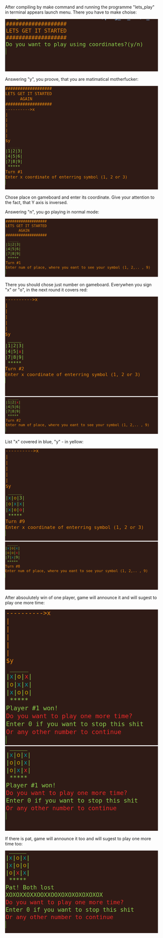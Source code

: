 After compiling by make command and running the programme "lets_play" in terminal appears launch menu. There you have to make choise:

![Иллюстрация к проекту](https://github.com/YasnoDelo/X-and-O-game/blob/main/img/launch_menu.png)

Answering "y", you proove, that you are matimatical motherfucker:

![Иллюстрация к проекту](https://github.com/YasnoDelo/X-and-O-game/blob/main/img/coord_gameplay.png)

Chose place on gameboard and enter its coordinate. Give your attention to the fact, that Y axis is inversed.

Answering "n", you go playing in normal mode:

![Иллюстрация к проекту](https://github.com/YasnoDelo/X-and-O-game/blob/main/img/norm_gameplay.png)

There you should chose just number on gameboard.
Everywhen you sign "x" or "o", in the next round it covers red:

![Иллюстрация к проекту](https://github.com/YasnoDelo/X-and-O-game/blob/main/img/red_cover1.png)
![Иллюстрация к проекту](https://github.com/YasnoDelo/X-and-O-game/blob/main/img/red_cover2.png)

List "x" covered in blue, "y" - in yellow:

![Иллюстрация к проекту](https://github.com/YasnoDelo/X-and-O-game/blob/main/img/color_cover1.png)
![Иллюстрация к проекту](https://github.com/YasnoDelo/X-and-O-game/blob/main/img/color_cover2.png)

After absoulutely win of one player, game will announce it and will sugest to play one more time:

![Иллюстрация к проекту](https://github.com/YasnoDelo/X-and-O-game/blob/main/img/end1.png)
![Иллюстрация к проекту](https://github.com/YasnoDelo/X-and-O-game/blob/main/img/end2.png)

If there is pat, game will announce it too and will sugest to play one more time too:

![Иллюстрация к проекту](https://github.com/YasnoDelo/X-and-O-game/blob/main/img/pat.png)
